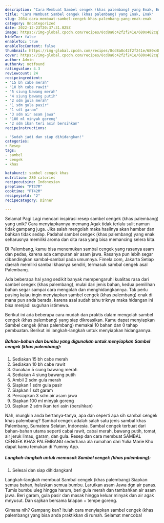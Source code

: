 ```yaml
---
description: "Cara Membuat Sambel cengek (khas palembang) yang Enak, Enak"
title: "Cara Membuat Sambel cengek (khas palembang) yang Enak, Enak"
slug: 2084-cara-membuat-sambel-cengek-khas-palembang-yang-enak-enak
category: Uncategorized
date: 2022-12-23T20:37:31.025Z
image: https://img-global.cpcdn.com/recipes/8cd8a8c42f2f241e/680x482cq70/sambel-cengek-khas-palembang-foto-resep-utama.jpg
hideToc: false
enableToc: true
enableTocContent: false
thumbnail: https://img-global.cpcdn.com/recipes/8cd8a8c42f2f241e/680x482cq70/sambel-cengek-khas-palembang-foto-resep-utama.jpg
cover: https://img-global.cpcdn.com/recipes/8cd8a8c42f2f241e/680x482cq70/sambel-cengek-khas-palembang-foto-resep-utama.jpg
author: Admin
authorAv: notfound
ratingvalue: 4.3
reviewcount: 24
recipeingredient:
- "15 bh cabe merah"
- "10 bh cabe rawit"
- "5 siung bawang merah"
- "4 siung bawang putih"
- "2 sdm gula merah"
- "1 sdm gula pasir"
- "1 sdt garam"
- "3 sdm air asam jawa"
- "100 ml minyak goreng"
- "2 sdm ikan teri asin bersihkan"
recipeinstructions:

- "Sudah jadi dan siap dihidangkan!"
categories:
- Resep
tags:
- sambel
- cengek
- khas

katakunci: sambel cengek khas 
nutrition: 280 calories
recipecuisine: Indonesian
preptime: "PT37M"
cooktime: "PT42M"
recipeyield: "2"
recipecategory: Dinner

---
```



Selamat Pagi Lagi mencari inspirasi resep sambel cengek (khas palembang) yang unik? Cara menyiapkannya memang Agak tidak terlalu sulit namun tidak gampang juga. Jika salah mengolah maka hasilnya akan hambar dan bahkan tidak sedap. Padahal sambel cengek (khas palembang) yang enak seharusnya memiliki aroma dan cita rasa yang bisa memancing selera kita.


Di Palembang, kamu bisa menemukan sambal cengek yang rasanya asam dan pedas, karena ada campuran air asam jawa. Rasanya pun lebih segar dibandingkan sambal-sambal pada umumnya. Fimela.com, Jakarta Setiap daerah memiliki sambal khasnya sendiri, termasuk sambal cengek asal Palembang.

Ada beberapa hal yang sedikit banyak mempengaruhi kualitas rasa dari sambel cengek (khas palembang), mulai dari jenis bahan, kedua pemilihan bahan segar sampai cara mengolah dan menghidangkannya. Tak perlu pusing kalau ingin menyiapkan sambel cengek (khas palembang) enak di mana pun anda berada, karena asal sudah tahu triknya maka hidangan ini bisa menjadi suguhan istimewa.


Berikut ini ada beberapa cara mudah dan praktis dalam mengolah sambel cengek (khas palembang) yang siap dikreasikan. Kamu dapat menyiapkan Sambel cengek (khas palembang) memakai 10 bahan dan 0 tahap pembuatan. Berikut ini langkah-langkah untuk menyiapkan hidangannya.

<!--inarticleads1-->

##### Bahan-bahan dan bumbu yang digunakan untuk menyiapkan Sambel cengek (khas palembang):

1. Sediakan 15 bh cabe merah
1. Sediakan 10 bh cabe rawit
1. Gunakan 5 siung bawang merah
1. Sediakan 4 siung bawang putih
1. Ambil 2 sdm gula merah
1. Siapkan 1 sdm gula pasir
1. Siapkan 1 sdt garam
1. Persiapkan 3 sdm air asam jawa
1. Siapkan 100 ml minyak goreng
1. Siapkan 2 sdm ikan teri asin (bersihkan)


Nah, mungkin anda bertanya-tanya, apa dan seperti apa sih sambal cengek khas palembang? Sambal cengek adalah salah satu jenis sambal khas Palembang, Sumatera Selatan, Indonesia. Sambal cengek terbuat dari bahan-bahan utama seperti cabai rawit, cabai merah, bawang putih, tomat, air jeruk limau, garam, dan gula. Resep dan cara membuat SAMBAL CENGEK KHAS PALEMBANG sederhana ala rumahan dari Yulia Marie Kho dapat kamu temukan di Yummy App. 

<!--inarticleads2-->

##### Langkah-langkah untuk memasak Sambel cengek (khas palembang):


1. Selesai dan siap dihidangkan!

Langkah-langkah membuat Sambal cengek (khas palembang) Siapkan semua bahan, haluskan semua bumbu. Larutkan asam Jawa dgn air panas. Tumis bumbu uleg hingga harum, beri gula merah dan tambahkan air asam jawa. Beri garam, gula pasir dan masak hingga keluar minyak dan air agak mnyusut. Dan sajikan bersama lalapan + tempe goreng. 

Gimana nih? Gampang kan? Itulah cara menyiapkan sambel cengek (khas palembang) yang bisa anda praktikkan di rumah. Selamat mencoba!
